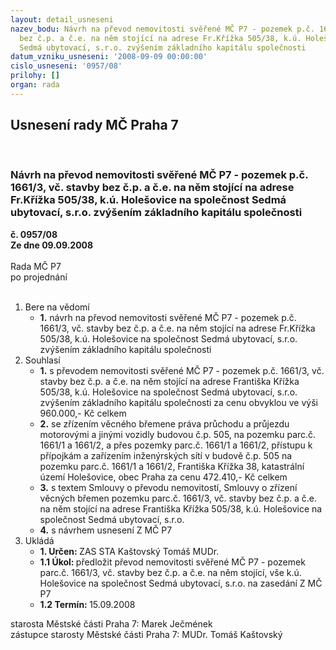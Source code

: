 ```yaml
---
layout: detail_usneseni
nazev_bodu: Návrh na převod nemovitosti svěřené MČ P7 - pozemek p.č. 1661/3, vč. stavby
  bez č.p. a č.e. na něm stojící na adrese Fr.Křížka 505/38, k.ú. Holešovice na společnost
  Sedmá ubytovací, s.r.o. zvýšením základního kapitálu společnosti
datum_vzniku_usneseni: '2008-09-09 00:00:00'
cislo_usneseni: '0957/08'
prilohy: []
organ: rada
---
```

<div id="ucUsn_pList" class="usn">
	<span><h2>Usnesení rady MČ Praha 7 </h2>
<br></span><div class="standBody">
<span><h3>Návrh na převod nemovitosti svěřené MČ P7 - pozemek p.č. 1661/3, vč. stavby bez č.p. a č.e. na něm stojící na adrese Fr.Křížka 505/38, k.ú. Holešovice na společnost Sedmá ubytovací, s.r.o. zvýšením základního kapitálu společnosti</h3></span><div class="center">
		<strong>č. 0957/08</strong><br>
	</div>
<div class="center">
		<strong>Ze dne 09.09.2008</strong><br><br>
	</div>Rada MČ P7<br> po projednání<br><br><ol>
<li>Bere na vědomí<ul><li>
<strong>1.</strong> návrh na převod nemovitosti svěřené MČ P7 - pozemek p.č. 1661/3, vč. stavby bez č.p. a č.e. na něm stojící na adrese Fr.Křížka 505/38, k.ú. Holešovice na společnost Sedmá ubytovací, s.r.o. zvýšením základního kapitálu společnosti</li></ul>
</li>
<li>Souhlasí<ul>
<li>
<strong>1.</strong> s převodem nemovitosti svěřené MČ P7 - pozemek p.č. 1661/3, vč. stavby bez č.p. a č.e. na něm stojící na adrese Františka Křížka 505/38, k.ú. Holešovice na společnost Sedmá ubytovací, s.r.o. zvýšením základního kapitálu společnosti za cenu obvyklou ve výši 960.000,- Kč celkem</li>
<li>
<strong>2.</strong> se zřízením věcného břemene práva průchodu a průjezdu motorovými a jinými vozidly budovou č.p. 505, na pozemku parc.č. 1661/1 a 1661/2, a přes pozemky parc.č. 1661/1 a 1661/2, přístupu k přípojkám a zařízením inženýrských sítí v budově č.p. 505 na pozemku parc.č. 1661/1 a 1661/2, Františka Křížka 38, katastrální území Holešovice, obec Praha za cenu 472.410,- Kč celkem</li>
<li>
<strong>3.</strong> s textem Smlouvy o převodu nemovitostí, Smlouvy o zřízení věcných břemen pozemku parc.č. 1661/3, vč. stavby bez č.p. a č.e. na něm stojící na adrese Františka Křížka 505/38, k.ú. Holešovice na společnost Sedmá ubytovací, s.r.o.</li>
<li>
<strong>4.</strong> s návrhem usnesení Z MČ P7</li>
</ul>
</li>
<li>Ukládá<ul>
<li>
<strong>1. Určen: </strong>ZAS STA Kaštovský Tomáš MUDr.</li>
<li>
<strong>1.1 Úkol: </strong>předložit převod nemovitosti svěřené MČ P7 - pozemek parc.č. 1661/3, vč. stavby bez č.p. a č.e. na něm stojící, vše k.ú. Holešovice na společnost Sedmá ubytovací, s.r.o. na zasedání Z MČ P7</li>
<li>
<strong>1.2 Termín: </strong>15.09.2008</li>
</ul>
</li>
</ol>starosta Městské části Praha 7: Marek Ječmének<br>zástupce starosty Městské části Praha 7: MUDr. Tomáš Kaštovský 
</div>
</div>